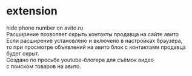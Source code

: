 # extension
hide phone number on avito.ru  
Расширение позволяет скрыть контакты продавца на сайте авито  
Если расширение установлено и включено в настройках браузера,  
то при просмотре объявлений на авито блок с контактами продавца будет скрыт.  
Создано по просьбе youtube-блогера для съёмок видео  
с поиском товаров на авито.
